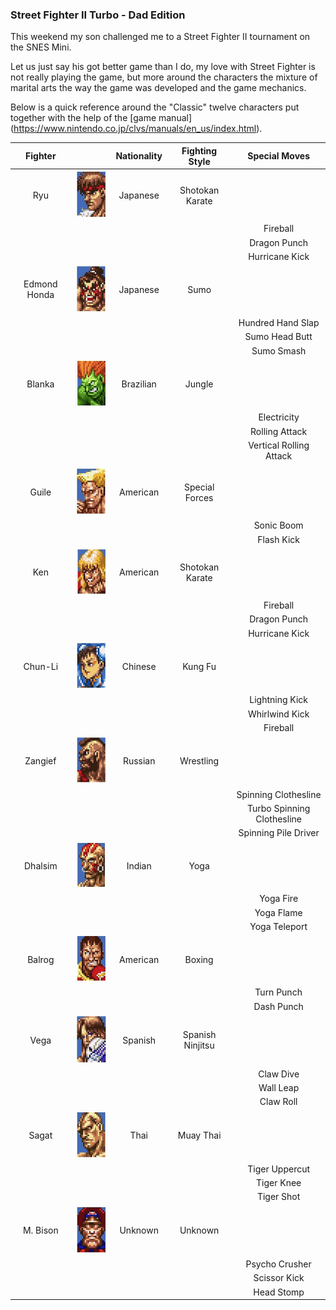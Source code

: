 ### Street Fighter II Turbo - Dad Edition

This weekend my son challenged me to a Street Fighter II tournament on the SNES Mini. 

Let us just say his got better game than I do, my love with Street Fighter is not really playing the game, but more around the characters the mixture of marital arts the way the game was developed and the game mechanics. 

Below is a quick reference around the "Classic" twelve characters put together with the help of the [game manual] (https://www.nintendo.co.jp/clvs/manuals/en_us/index.html). 


|    Fighter   |                                                              | Nationality |  Fighting Style  |        Special Moves       |
|:------------:|:------------------------------------------------------------:|:-----------:|:----------------:|:--------------------------:|
|      Ryu     |     ![Ryu](/assets/images/prj_streetfighter/001_Ryu.png)     |   Japanese  |  Shotokan Karate |                            |
|              |                                                              |             |                  |          Fireball          |
|              |                                                              |             |                  |        Dragon Punch        |
|              |                                                              |             |                  |       Hurricane Kick       |
| Edmond Honda |   ![Honda](/assets/images/prj_streetfighter/002_Honda.png)   |   Japanese  |       Sumo       |                            |
|              |                                                              |             |                  |      Hundred Hand Slap     |
|              |                                                              |             |                  |       Sumo Head Butt       |
|              |                                                              |             |                  |         Sumo Smash         |
|    Blanka    |  ![Blanka](/assets/images/prj_streetfighter/003_Blanka.png)  |  Brazilian  |      Jungle      |                            |
|              |                                                              |             |                  |         Electricity        |
|              |                                                              |             |                  |       Rolling Attack       |
|              |                                                              |             |                  |   Vertical Rolling Attack  |
|              |                                                              |             |                  |                            |
|     Guile    |   ![Guile](/assets/images/prj_streetfighter/004_Guile.png)   |   American  |  Special Forces  |                            |
|              |                                                              |             |                  |         Sonic Boom         |
|              |                                                              |             |                  |         Flash Kick         |
|      Ken     |     ![Ken](/assets/images/prj_streetfighter/005_Ken.png)     |   American  |  Shotokan Karate |                            |
|              |                                                              |             |                  |          Fireball          |
|              |                                                              |             |                  |        Dragon Punch        |
|              |                                                              |             |                  |       Hurricane Kick       |
|    Chun-Li   | ![Chun Li](/assets/images/prj_streetfighter/006_Chun_Li.png) |   Chinese   |      Kung Fu     |                            |
|              |                                                              |             |                  |       Lightning Kick       |
|              |                                                              |             |                  |       Whirlwind Kick       |
|              |                                                              |             |                  |          Fireball          |
|    Zangief   | ![Zangief](/assets/images/prj_streetfighter/007_Zangief.png) |   Russian   |     Wrestling    |                            |
|              |                                                              |             |                  |    Spinning Clothesline    |
|              |                                                              |             |                  | Turbo Spinning Clothesline |
|              |                                                              |             |                  |    Spinning Pile Driver    |
|    Dhalsim   | ![Dhalsim](/assets/images/prj_streetfighter/008_Dhalsim.png) |    Indian   |       Yoga       |                            |
|              |                                                              |             |                  |          Yoga Fire         |
|              |                                                              |             |                  |         Yoga Flame         |
|              |                                                              |             |                  |        Yoga Teleport       |
|    Balrog    |  ![Balrog](/assets/images/prj_streetfighter/009_Balrog.png)  |   American  |      Boxing      |                            |
|              |                                                              |             |                  |         Turn Punch         |
|              |                                                              |             |                  |         Dash Punch         |
|     Vega     |    ![Vega](/assets/images/prj_streetfighter/010_Vega.png)    |   Spanish   | Spanish Ninjitsu |                            |
|              |                                                              |             |                  |          Claw Dive         |
|              |                                                              |             |                  |          Wall Leap         |
|              |                                                              |             |                  |          Claw Roll         |
|     Sagat    |   ![Sagat](/assets/images/prj_streetfighter/011_Sagat.png)   |     Thai    |     Muay Thai    |                            |
|              |                                                              |             |                  |       Tiger Uppercut       |
|              |                                                              |             |                  |         Tiger Knee         |
|              |                                                              |             |                  |         Tiger Shot         |
|   M. Bison   |   ![Bison](/assets/images/prj_streetfighter/012_Bison.png)   |   Unknown   |      Unknown     |                            |
|              |                                                              |             |                  |       Psycho Crusher       |
|              |                                                              |             |                  |        Scissor Kick        |
|              |                                                              |             |                  |         Head Stomp         |

